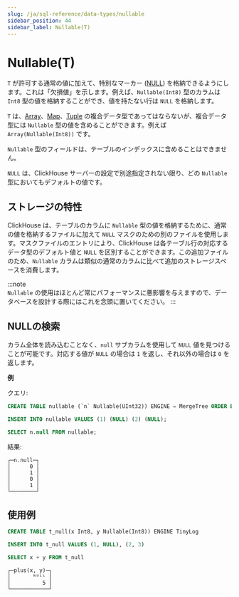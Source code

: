 ```yaml
---
slug: /ja/sql-reference/data-types/nullable
sidebar_position: 44
sidebar_label: Nullable(T)
---
```


# Nullable(T)

`T` が許可する通常の値に加えて、特別なマーカー ([NULL](../../sql-reference/syntax.md)) を格納できるようにします。これは「欠損値」を示します。例えば、`Nullable(Int8)` 型のカラムは `Int8` 型の値を格納することができ、値を持たない行は `NULL` を格納します。

`T` は、[Array](../../sql-reference/data-types/array.md)、[Map](../../sql-reference/data-types/map.md)、[Tuple](../../sql-reference/data-types/tuple.md) の複合データ型であってはならないが、複合データ型には `Nullable` 型の値を含めることができます。例えば `Array(Nullable(Int8))` です。

`Nullable` 型のフィールドは、テーブルのインデックスに含めることはできません。

`NULL` は、ClickHouse サーバーの設定で別途指定されない限り、どの `Nullable` 型においてもデフォルトの値です。

## ストレージの特性

ClickHouse は、テーブルのカラムに `Nullable` 型の値を格納するために、通常の値を格納するファイルに加えて `NULL` マスクのための別のファイルを使用します。マスクファイルのエントリにより、ClickHouse は各テーブル行の対応するデータ型のデフォルト値と `NULL` を区別することができます。この追加ファイルのため、`Nullable` カラムは類似の通常のカラムに比べて追加のストレージスペースを消費します。

:::note    
`Nullable` の使用はほとんど常にパフォーマンスに悪影響を与えますので、データベースを設計する際にはこれを念頭に置いてください。
:::

## NULLの検索

カラム全体を読み込むことなく、`null` サブカラムを使用して `NULL` 値を見つけることが可能です。対応する値が `NULL` の場合は `1` を返し、それ以外の場合は `0` を返します。

**例**

クエリ:

``` sql
CREATE TABLE nullable (`n` Nullable(UInt32)) ENGINE = MergeTree ORDER BY tuple();

INSERT INTO nullable VALUES (1) (NULL) (2) (NULL);

SELECT n.null FROM nullable;
```

結果:

``` text
┌─n.null─┐
│      0 │
│      1 │
│      0 │
│      1 │
└────────┘
```

## 使用例

``` sql
CREATE TABLE t_null(x Int8, y Nullable(Int8)) ENGINE TinyLog
```

``` sql
INSERT INTO t_null VALUES (1, NULL), (2, 3)
```

``` sql
SELECT x + y FROM t_null
```

``` text
┌─plus(x, y)─┐
│       ᴺᵁᴸᴸ │
│          5 │
└────────────┘
```
